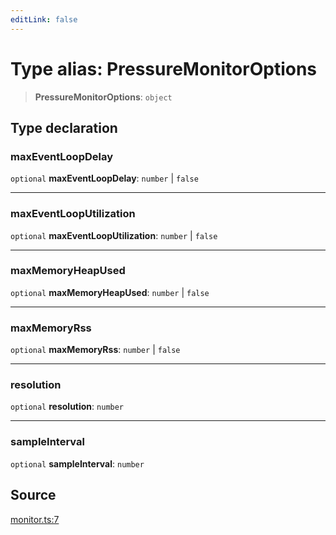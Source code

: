 ```yaml
---
editLink: false
---
```


# Type alias: PressureMonitorOptions

> **PressureMonitorOptions**: `object`

## Type declaration

### maxEventLoopDelay

`optional` **maxEventLoopDelay**: `number` \| `false`

---

### maxEventLoopUtilization

`optional` **maxEventLoopUtilization**: `number` \| `false`

---

### maxMemoryHeapUsed

`optional` **maxMemoryHeapUsed**: `number` \| `false`

---

### maxMemoryRss

`optional` **maxMemoryRss**: `number` \| `false`

---

### resolution

`optional` **resolution**: `number`

---

### sampleInterval

`optional` **sampleInterval**: `number`

## Source

[monitor.ts:7](https://github.com/directus/directus/blob/7789a6c53/packages/pressure/src/monitor.ts#L7)
